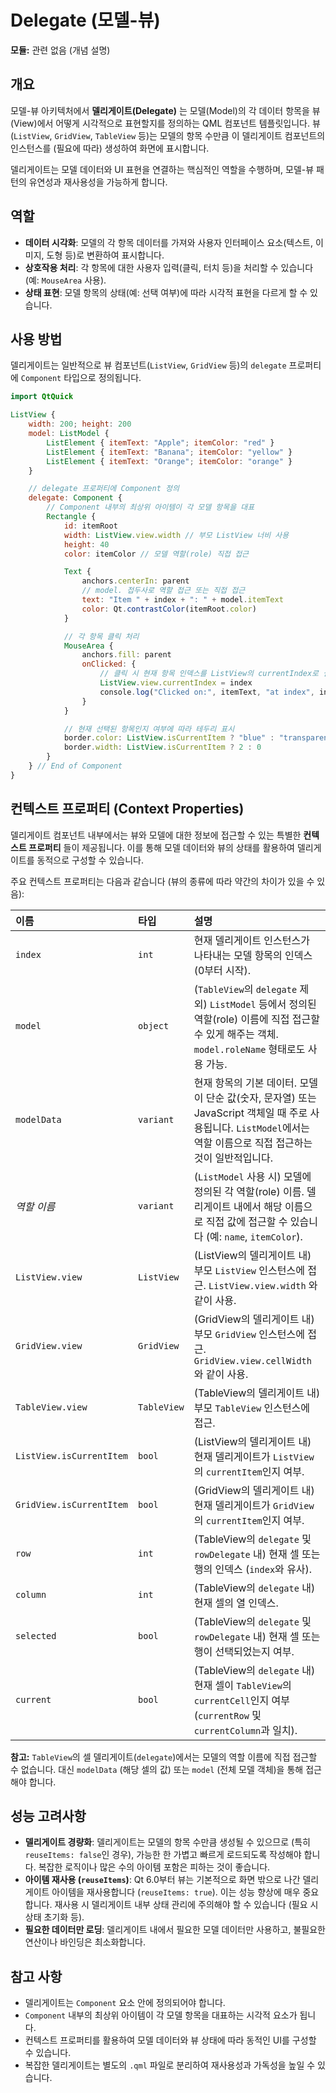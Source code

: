 # Delegate (모델-뷰)

**모듈:** 관련 없음 (개념 설명)

## 개요

모델-뷰 아키텍처에서 **델리게이트(Delegate)** 는 모델(Model)의 각 데이터 항목을 뷰(View)에서 어떻게 시각적으로 표현할지를 정의하는 QML 컴포넌트 템플릿입니다. 뷰(`ListView`, `GridView`, `TableView` 등)는 모델의 항목 수만큼 이 델리게이트 컴포넌트의 인스턴스를 (필요에 따라) 생성하여 화면에 표시합니다.

델리게이트는 모델 데이터와 UI 표현을 연결하는 핵심적인 역할을 수행하며, 모델-뷰 패턴의 유연성과 재사용성을 가능하게 합니다.

## 역할

*   **데이터 시각화**: 모델의 각 항목 데이터를 가져와 사용자 인터페이스 요소(텍스트, 이미지, 도형 등)로 변환하여 표시합니다.
*   **상호작용 처리**: 각 항목에 대한 사용자 입력(클릭, 터치 등)을 처리할 수 있습니다 (예: `MouseArea` 사용).
*   **상태 표현**: 모델 항목의 상태(예: 선택 여부)에 따라 시각적 표현을 다르게 할 수 있습니다.

## 사용 방법

델리게이트는 일반적으로 뷰 컴포넌트(`ListView`, `GridView` 등)의 `delegate` 프로퍼티에 `Component` 타입으로 정의됩니다.

```qml
import QtQuick

ListView {
    width: 200; height: 200
    model: ListModel {
        ListElement { itemText: "Apple"; itemColor: "red" }
        ListElement { itemText: "Banana"; itemColor: "yellow" }
        ListElement { itemText: "Orange"; itemColor: "orange" }
    }

    // delegate 프로퍼티에 Component 정의
    delegate: Component {
        // Component 내부의 최상위 아이템이 각 모델 항목을 대표
        Rectangle {
            id: itemRoot
            width: ListView.view.width // 부모 ListView 너비 사용
            height: 40
            color: itemColor // 모델 역할(role) 직접 접근

            Text {
                anchors.centerIn: parent
                // model. 접두사로 역할 접근 또는 직접 접근
                text: "Item " + index + ": " + model.itemText
                color: Qt.contrastColor(itemRoot.color)
            }

            // 각 항목 클릭 처리
            MouseArea {
                anchors.fill: parent
                onClicked: {
                    // 클릭 시 현재 항목 인덱스를 ListView의 currentIndex로 설정
                    ListView.view.currentIndex = index
                    console.log("Clicked on:", itemText, "at index", index)
                }
            }

            // 현재 선택된 항목인지 여부에 따라 테두리 표시
            border.color: ListView.isCurrentItem ? "blue" : "transparent"
            border.width: ListView.isCurrentItem ? 2 : 0
        }
    } // End of Component
}
```

## 컨텍스트 프로퍼티 (Context Properties)

델리게이트 컴포넌트 내부에서는 뷰와 모델에 대한 정보에 접근할 수 있는 특별한 **컨텍스트 프로퍼티** 들이 제공됩니다. 이를 통해 모델 데이터와 뷰의 상태를 활용하여 델리게이트를 동적으로 구성할 수 있습니다.

주요 컨텍스트 프로퍼티는 다음과 같습니다 (뷰의 종류에 따라 약간의 차이가 있을 수 있음):

| 이름           | 타입    | 설명                                                                                                                                     |
| :------------- | :------ | :--------------------------------------------------------------------------------------------------------------------------------------- |
| `index`        | `int`   | 현재 델리게이트 인스턴스가 나타내는 모델 항목의 인덱스 (0부터 시작).                                                                             |
| `model`        | `object`| (`TableView`의 `delegate` 제외) `ListModel` 등에서 정의된 역할(role) 이름에 직접 접근할 수 있게 해주는 객체. `model.roleName` 형태로도 사용 가능.      |
| `modelData`    | `variant`| 현재 항목의 기본 데이터. 모델이 단순 값(숫자, 문자열) 또는 JavaScript 객체일 때 주로 사용됩니다. `ListModel`에서는 역할 이름으로 직접 접근하는 것이 일반적입니다. |
| *역할 이름*    | `variant`| (`ListModel` 사용 시) 모델에 정의된 각 역할(role) 이름. 델리게이트 내에서 해당 이름으로 직접 값에 접근할 수 있습니다 (예: `name`, `itemColor`).             |
| `ListView.view`| `ListView`| (ListView의 델리게이트 내) 부모 `ListView` 인스턴스에 접근. `ListView.view.width` 와 같이 사용.                                                      |
| `GridView.view`| `GridView`| (GridView의 델리게이트 내) 부모 `GridView` 인스턴스에 접근. `GridView.view.cellWidth` 와 같이 사용.                                                   |
| `TableView.view`| `TableView`| (TableView의 델리게이트 내) 부모 `TableView` 인스턴스에 접근.                                                                             |
| `ListView.isCurrentItem` | `bool` | (ListView의 델리게이트 내) 현재 델리게이트가 `ListView`의 `currentItem`인지 여부.                                                              |
| `GridView.isCurrentItem` | `bool` | (GridView의 델리게이트 내) 현재 델리게이트가 `GridView`의 `currentItem`인지 여부.                                                              |
| `row`          | `int`   | (TableView의 `delegate` 및 `rowDelegate` 내) 현재 셀 또는 행의 인덱스 (`index`와 유사).                                                            |
| `column`       | `int`   | (TableView의 `delegate` 내) 현재 셀의 열 인덱스.                                                                                             |
| `selected`     | `bool`  | (TableView의 `delegate` 및 `rowDelegate` 내) 현재 셀 또는 행이 선택되었는지 여부.                                                             |
| `current`      | `bool`  | (TableView의 `delegate` 내) 현재 셀이 `TableView`의 `currentCell`인지 여부 (`currentRow` 및 `currentColumn`과 일치).                             |

**참고:** `TableView`의 셀 델리게이트(`delegate`)에서는 모델의 역할 이름에 직접 접근할 수 없습니다. 대신 `modelData` (해당 셀의 값) 또는 `model` (전체 모델 객체)을 통해 접근해야 합니다.

## 성능 고려사항

*   **델리게이트 경량화**: 델리게이트는 모델의 항목 수만큼 생성될 수 있으므로 (특히 `reuseItems: false`인 경우), 가능한 한 가볍고 빠르게 로드되도록 작성해야 합니다. 복잡한 로직이나 많은 수의 아이템 포함은 피하는 것이 좋습니다.
*   **아이템 재사용 (`reuseItems`)**: Qt 6.0부터 뷰는 기본적으로 화면 밖으로 나간 델리게이트 아이템을 재사용합니다 (`reuseItems: true`). 이는 성능 향상에 매우 중요합니다. 재사용 시 델리게이트 내부 상태 관리에 주의해야 할 수 있습니다 (필요 시 상태 초기화 등).
*   **필요한 데이터만 로딩**: 델리게이트 내에서 필요한 모델 데이터만 사용하고, 불필요한 연산이나 바인딩은 최소화합니다.

## 참고 사항

*   델리게이트는 `Component` 요소 안에 정의되어야 합니다.
*   `Component` 내부의 최상위 아이템이 각 모델 항목을 대표하는 시각적 요소가 됩니다.
*   컨텍스트 프로퍼티를 활용하여 모델 데이터와 뷰 상태에 따라 동적인 UI를 구성할 수 있습니다.
*   복잡한 델리게이트는 별도의 `.qml` 파일로 분리하여 재사용성과 가독성을 높일 수 있습니다. 